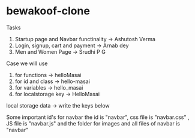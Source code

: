 # bewakoof-clone

Tasks
1. Startup page and Navbar functinality   -> Ashutosh Verma
2. Login, signup, cart and payment  ->  Arnab dey
3. Men and Women Page  -> Srudhi P G

Case we will use
1. for functions -> helloMasai
2. for id and class -> hello-masai
3. for variables -> hello_masai
4. for localstorage key -> HelloMasai

local storage data -> write the keys below



Some important id's
for navbar the id is "navbar", css file is "navbar.css" , JS file is "navbar.js" and the folder for images and all files of navbar is "navbar"
